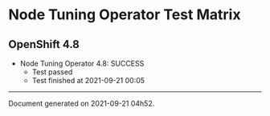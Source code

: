 
Node Tuning Operator Test Matrix
================================

OpenShift 4.8
-------------


* Node Tuning Operator 4.8: SUCCESS
  - Test passed
  - Test finished at 2021-09-21 00:05


---
Document generated on 2021-09-21 04h52.
